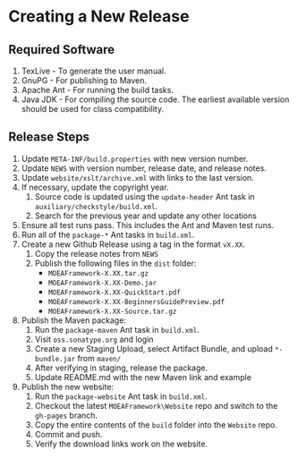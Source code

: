 # Creating a New Release

## Required Software

1. TexLive - To generate the user manual.
2. GnuPG - For publishing to Maven.
3. Apache Ant - For running the build tasks.
4. Java JDK - For compiling the source code.  The earliest available version
   should be used for class compatibility.

## Release Steps

1. Update `META-INF/build.properties` with new version number.
2. Update `NEWS` with version number, release date, and release notes.
3. Update `website/xslt/archive.xml` with links to the last version.
4. If necessary, update the copyright year.
   1. Source code is updated using the `update-header` Ant task in `auxiliary/checkstyle/build.xml`.
   2. Search for the previous year and update any other locations
5. Ensure all test runs pass.  This includes the Ant and Maven test runs.
6. Run all of the `package-*` Ant tasks in `build.xml`.
7. Create a new Github Release using a tag in the format `vX.XX`.
   1. Copy the release notes from `NEWS`
   2. Publish the following files in the `dist` folder:
      - `MOEAFramework-X.XX.tar.gz`
      - `MOEAFramework-X.XX-Demo.jar`
      - `MOEAFramework-X.XX-QuickStart.pdf`
      - `MOEAFramework-X.XX-BeginnersGuidePreview.pdf`
      - `MOEAFramework-X.XX-Source.tar.gz`
8. Publish the Maven package:
   1. Run the `package-maven` Ant task in `build.xml`.
   2. Visit `oss.sonatype.org` and login
   3. Create a new Staging Upload, select Artifact Bundle, and upload `*-bundle.jar` from `maven/`
   4. After verifying in staging, release the package.
   5. Update README.md with the new Maven link and example
9. Publish the new website:
   1. Run the `package-website` Ant task in `build.xml`.
   2. Checkout the latest `MOEAFramework\Website` repo and switch to the `gh-pages` branch.
   3. Copy the entire contents of the `build` folder into the `Website` repo.
   4. Commit and push.
   5. Verify the download links work on the website.
   